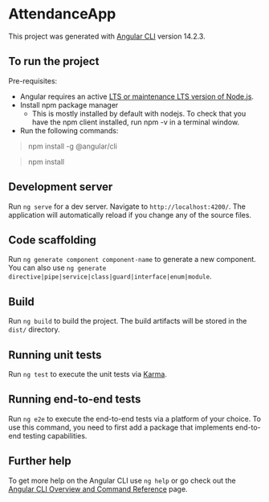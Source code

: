 # AttendanceApp

This project was generated with [Angular CLI](https://github.com/angular/angular-cli) version 14.2.3.

## To run the project
Pre-requisites: 
* Angular requires an active [LTS or maintenance LTS version of Node.js](https://nodejs.org/en).
* Install npm package manager
  * This is mostly installed by default with nodejs. To check that you have the npm client installed, run npm -v in a terminal window.
* Run the following commands:
>npm install -g @angular/cli

>npm install
## Development server

Run `ng serve` for a dev server. Navigate to `http://localhost:4200/`. The application will automatically reload if you change any of the source files.

## Code scaffolding

Run `ng generate component component-name` to generate a new component. You can also use `ng generate directive|pipe|service|class|guard|interface|enum|module`.

## Build

Run `ng build` to build the project. The build artifacts will be stored in the `dist/` directory.

## Running unit tests

Run `ng test` to execute the unit tests via [Karma](https://karma-runner.github.io).

## Running end-to-end tests

Run `ng e2e` to execute the end-to-end tests via a platform of your choice. To use this command, you need to first add a package that implements end-to-end testing capabilities.

## Further help

To get more help on the Angular CLI use `ng help` or go check out the [Angular CLI Overview and Command Reference](https://angular.io/cli) page.
